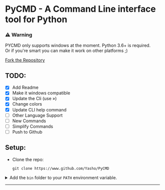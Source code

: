 # PyCMD - A Command Line interface tool for Python

### ⚠️ Warning
PYCMD only supports windows at the moment.
Python 3.6+ is required.<br>
Or if you're smart you can make it work on other platforms ;​) 

[Fork the Repository](https://www.github.com/Yasho022/Pycmd/)

## TODO:

- [x] Add Readme
- [x] Make it windows compatible
- [x] Update the Cli (use »)
- [x] Change colors
- [x] Update CLI help command
- [ ] Other Language Support
- [ ] New Commands
- [ ] Simplify Commands
- [ ] Push to Github

## Setup:
- Clone the repo:

  ```console
  git clone https://www.github.com/Yasho/PyCMD
  ```
<details>
<summary>
Add the <code>bin</code> folder to your <code>PATH</code> environment variable.
</summary>

  - Search for `environment variables for your account` in the start menu.
  - Click on `Edit environment variables for your account`.
  - In the `User Variables`, Select `Path` and click `Edit`.

    ![](https://i2.paste.pics/FNOQY.png)
  - Click `New` and add the `pycmd/bin/` folder to the `Path`.

    ![](https://i2.paste.pics/FNOSK.png)
  - Click `OK`.
  - Restart your terminal.
  </details>

---
